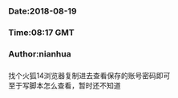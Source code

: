 ###
###    Date:2018-08-19
###   Time:08:17 GMT
###  Author:nianhua
###

找个火狐14浏览器复制进去查看保存的账号密码即可</br>
至于写脚本怎么查看，暂时还不知道

